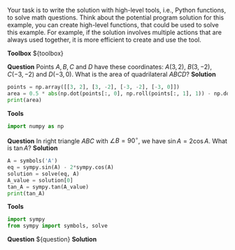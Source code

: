 Your task is to write the solution with high-level tools, i.e., Python functions, to solve math questions.
Think about the potential program solution for this example, you can create high-level functions, that could be used to solve this example. For example, if the solution involves multiple actions that are always used together, it is more efficient to create and use the tool.

**Toolbox**
${toolbox}


**Question**
Points $A, B, C$ and $D$ have these coordinates: $A(3,2)$, $B(3,-2)$, $C(-3,-2)$ and $D(-3,0)$. What is the area of quadrilateral $ABCD$?
**Solution**
```python
points = np.array([[3, 2], [3, -2], [-3, -2], [-3, 0]])
area = 0.5 * abs(np.dot(points[:, 0], np.roll(points[:, 1], 1)) - np.dot(points[:, 1], np.roll(points[:, 0], 1)))
print(area)
```
**Tools**
```python
import numpy as np
```


**Question**
In right triangle $ABC$ with $\angle B = 90^\circ$, we have $\sin A = 2\cos A$.  What is $\tan A$?
**Solution**
```python
A = symbols('A')
eq = sympy.sin(A) - 2*sympy.cos(A)
solution = solve(eq, A)
A_value = solution[0]
tan_A = sympy.tan(A_value)
print(tan_A)
```
**Tools**
```python
import sympy
from sympy import symbols, solve
```


**Question**
${question}
**Solution**
